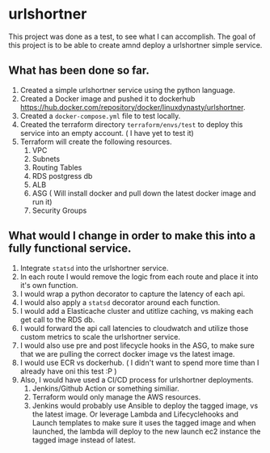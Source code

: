 # urlshortner

This project was done as a test, to see what I can accomplish. The goal of this project is to be able to create amnd deploy a urlshortner simple service.

## What has been done so far.

1. Created a simple urlshortner service using the python language.
2. Created a Docker image and pushed it to dockerhub https://hub.docker.com/repository/docker/linuxdynasty/urlshortner.
3. Created a `docker-compose.yml` file to test locally.
4. Created the terraform directory `terraform/envs/test` to deploy this service into an empty account. ( I have yet to test it)
5. Terraform will create the following resources.
   1. VPC
   2. Subnets
   3. Routing Tables
   4. RDS postgress db
   5. ALB
   6. ASG ( Will install docker and pull down the latest docker image and run it)
   7. Security Groups


## What would I change in order to make this into a fully functional service.

1. Integrate `statsd` into the urlshortner service.
2. In each route I would remove the logic from each route and place it into it's own function.
3. I would wrap a python decorator to capture the latency of each api.
4. I would also apply a `statsd` decorator around each function.
5. I would add a Elasticache cluster and utitlize caching, vs making each get call to the RDS db.
6. I would forward the api call latencies to cloudwatch and utilize those custom metrics to scale the urlshortner service.
7. I would also use pre and post lifecycle hooks in the ASG, to make sure that we are pulling the correct docker image vs the latest image.
8. I would use ECR vs dockerhub. ( I didn't want to spend more time than I already have oni this test :P )
9. Also, I would have used a CI/CD process for urlshortner deployments.
   1.  Jenkins/Github Action or something similiar.
   2.  Terraform would only manage the AWS resources.
   3.  Jenkins would probably use Ansible to deploy the tagged image, vs the latest image. Or leverage Lambda and Lifecyclehooks and Launch templates to make sure it uses the tagged image and when launched, the lambda will deploy to the new launch ec2 instance  the tagged image instead of latest.
